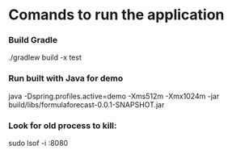 # Comands to run the application
### Build Gradle
./gradlew build -x test
### Run  built with Java for demo
java -Dspring.profiles.active=demo -Xms512m -Xmx1024m -jar build/libs/formulaforecast-0.0.1-SNAPSHOT.jar


### Look for old process to kill:
sudo lsof -i :8080